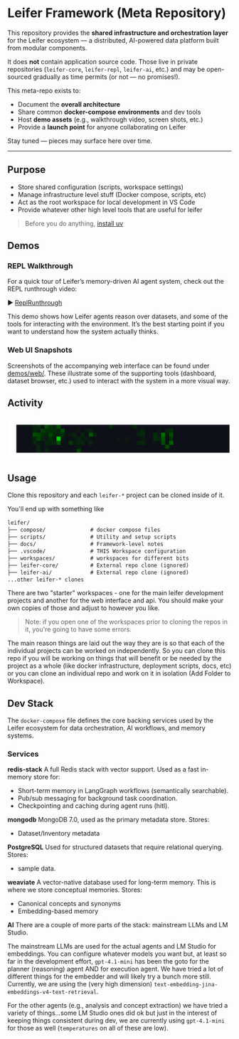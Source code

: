 # Leifer Framework (Meta Repository)

This repository provides the **shared infrastructure and orchestration layer** for the Leifer ecosystem — a distributed, AI-powered data platform built from modular components.

It does **not** contain application source code. Those live in private repositories (`leifer-core`, `leifer-repl`, `leifer-ai`, etc.) and may be open-sourced gradually as time permits (or not — no promises!).

This meta-repo exists to:
- Document the **overall architecture**
- Share common **docker-compose environments** and dev tools
- Host **demo assets** (e.g., walkthrough video, screen shots, etc.)
- Provide a **launch point** for anyone collaborating on Leifer

Stay tuned — pieces may surface here over time.

---

## Purpose
  
- Store shared configuration (scripts, workspace settings)
- Manage infrastructure level stuff (Docker compose, scripts, etc)
- Act as the root workspace for local development in VS Code
- Provide whatever other high level tools that are useful for leifer

> Before you do anything, [install uv](https://docs.astral.sh/uv/getting-started/installation)


## Demos

### REPL Walkthrough

For a quick tour of Leifer’s memory-driven AI agent system, check out the REPL runthrough video:

▶️ [ReplRunthrough](https://leifer-labs.github.io/leifer)

This demo shows how Leifer agents reason over datasets, and some of the tools for interacting with the environment. It’s the best starting point if you want to understand how the system actually thinks.

### Web UI Snapshots

Screenshots of the accompanying web interface can be found under [demos/web/](demos/web/). These illustrate some of the supporting tools (dashboard, dataset browser, etc.) used to interact with the system in a more visual way. 

## Activity

![Activity](docs/activity.svg)

## Usage

Clone this repository and each `leifer-*` project can be cloned inside of it.  

You'll end up with something like
```text
leifer/
├── compose/              # docker compose files
├── scripts/              # Utility and setup scripts
├── docs/                 # Framework-level notes
├── .vscode/              # THIS Workspace configuration
├── workspaces/           # workspaces for different bits
├── leifer-core/          # External repo clone (ignored)
├── leifer-ai/            # External repo clone (ignored)
...other leifer-* clones
```
There are two "starter" workspaces - one for the main leifer development projects and another for the web interface and api.  You should make your own copies of those and adjust to however you like.  

> Note: if you open one of the workspaces prior to cloning the repos in it, you're going to have some errors.

The main reason things are laid out the way they are is so that each of the individual projects can be worked on independently.  So you can clone this repo if you will be working on things that will benefit or be needed by the project as a whole (like docker infrastructure, deployment scripts, docs, etc) or you can clone an individual repo and work on it in isolation (Add Folder to Workspace).

## Dev Stack

The `docker-compose` file defines the core backing services used by the Leifer ecosystem for data orchestration, AI workflows, and memory systems.

### Services

**redis-stack**
A full Redis stack with vector support.
Used as a fast in-memory store for:
- Short-term memory in LangGraph workflows (semantically searchable).
- Pub/sub messaging for background task coordination.
- Checkpointing and caching during agent runs (hitl).

**mongodb**
MongoDB 7.0, used as the primary metadata store.
Stores:
- Dataset/Inventory metadata


**PostgreSQL**
Used for structured datasets that require relational querying. 
Stores:
- sample data.

**weaviate**
A vector-native database used for long-term memory.  This is where we store
conceptual memories.
Stores:
- Canonical concepts and synonyms
- Embedding-based memory

**AI**
There are a couple of more parts of the stack: mainstream LLMs and LM Studio.

The mainstream LLMs are used for the actual agents and LM Studio for embeddings. You can configure whatever models you want but, at least so far in the development effort, `gpt-4.1-mini` has been the goto for the planner (reasoning) agent AND for execution agent. We have tried a lot of different things for the embedder and will likely try a bunch more still.  Currently, we are using the (very high dimension) `text-embedding-jina-embeddings-v4-text-retrieval`.

For the other agents (e.g., analysis and concept extraction) we have tried a variety of things...some LM Studio ones did ok but just in the interest of keeping things consistent during dev, we are currently using `gpt-4.1-mini` for those as well (`temperatures` on all of these are low).
